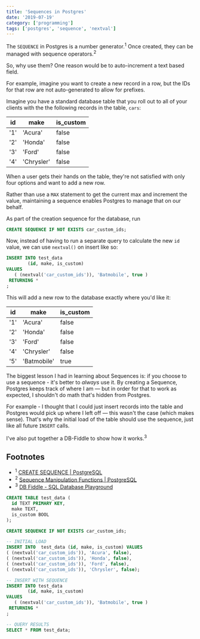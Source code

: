 ```yaml
---
title: 'Sequences in Postgres'
date: '2019-07-19'
category: ['programming']
tags: ['postgres', 'sequence', 'nextval']
---
```


The `SEQUENCE` in Postgres is a number generator.<sup>1</sup> Once created, they can be managed with sequence operators.<sup>2</sup>

So, why use them? One reason would be to auto-increment a text based field.

For example, imagine you want to create a new record in a row, but the IDs for that row are not auto-generated to allow for prefixes.

Imagine you have a standard database table that you roll out to all of your clients with the the following records in the table, `cars`:

| id  | make       | is_custom |
| --- | ---------- | --------- |
| '1' | 'Acura'    | false     |
| '2' | 'Honda'    | false     |
| '3' | 'Ford'     | false     |
| '4' | 'Chrysler' | false     |

When a user gets their hands on the table, they're not satisfied with only four options and want to add a new row.

Rather than use a `MAX` statement to get the current max and increment the value, maintaining a sequence enables Postgres to manage that on our behalf.

As part of the creation sequence for the database, run

```sql
CREATE SEQUENCE IF NOT EXISTS car_custom_ids;
```

Now, instead of having to run a separate query to calculate the new `id` value, we can use `nextval()` on insert like so:

```sql
INSERT INTO test_data
        (id, make, is_custom)
VALUES
   ( (nextval('car_custom_ids')), 'Batmobile', true )
 RETURNING *
;
```

This will add a new row to the database exactly where you'd like it:

| id  | make        | is_custom |
| --- | ----------- | --------- |
| '1' | 'Acura'     | false     |
| '2' | 'Honda'     | false     |
| '3' | 'Ford'      | false     |
| '4' | 'Chrysler'  | false     |
| '5' | 'Batmobile' | true      |

The biggest lesson I had in learning about Sequences is: if you choose to use a sequence - it's better to _always_ use it. By creating a Sequence, Postgres keeps track of where I am — but in order for that to work as expected, I shouldn't do math that's hidden from Postgres.

For example - I thought that I could just insert records into the table and Postgres would pick up where I left off — this wasn't the case (which makes sense). That's why the initial load of the table should use the sequence, just like all future `INSERT` calls.

I've also put together a DB-Fiddle to show how it works.<sup>3</sup>

## Footnotes

- <sup>1</sup> [CREATE SEQUENCE | PostgreSQL](https://www.postgresql.org/docs/current/sql-createsequence.html)
- <sup>2</sup> [Sequence Manipulation Functions | PostgreSQL](https://www.postgresql.org/docs/current/functions-sequence.html)
- <sup>3</sup> [DB Fiddle - SQL Database Playground](https://www.db-fiddle.com/f/bZCdYdjeSJMxToQsDXPwi2/1)

```sql
CREATE TABLE test_data (
  id TEXT PRIMARY KEY,
  make TEXT,
  is_custom BOOL
);

CREATE SEQUENCE IF NOT EXISTS car_custom_ids;

-- INITIAL LOAD
INSERT INTO  test_data (id, make, is_custom) VALUES
( (nextval('car_custom_ids')), 'Acura', false),
( (nextval('car_custom_ids')), 'Honda', false),
( (nextval('car_custom_ids')), 'Ford', false),
( (nextval('car_custom_ids')), 'Chrysler', false);

-- INSERT WITH SEQUENCE
INSERT INTO test_data
        (id, make, is_custom)
VALUES
   ( (nextval('car_custom_ids')), 'Batmobile', true )
 RETURNING *
;

-- QUERY RESULTS
SELECT * FROM test_data;

```
